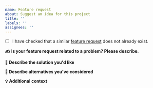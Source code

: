 ```yaml
---
name: Feature request
about: Suggest an idea for this project
title: ''
labels: ''
assignees: ''
---
```


- [ ] I have checked that a similar [feature request](https://github.com/astronomer/astro-cli/issues?q=is%3Aopen+is%3Aissue+label%3A%22feature+request%22) does not already exist.

**✍️ Is your feature request related to a problem? Please describe.**

<!--
A clear and concise description of what the problem is. Ex. I'm always frustrated when [...]
-->

**🧩 Describe the solution you'd like**

<!--
A clear and concise description of what you want to happen.
-->

**🤔 Describe alternatives you've considered**

<!--
A clear and concise description of any alternative solutions or features you've considered.
-->

**💡 Additional context**

<!--
Add any other context or screenshots about the feature request here.
-->
